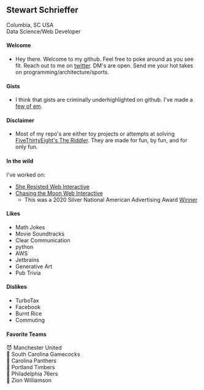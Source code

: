 ## Stewart Schrieffer
Columbia, SC USA   
Data Science/Web Developer  

#### Welcome
* Hey there. Welcome to my github. Feel free to poke around as you see fit. Reach out to me on [twitter](https://twitter.com/Schrewart). DM's are open. Send me your hot takes on programming/architecture/sports.

#### Gists
* I think that gists are criminally underhighlighted on github. I've made a [few of em](https://gist.github.com/StewSchrieff).

#### Disclaimer
* Most of my repo's are either toy projects or attempts at solving [FiveThirtyEight's The Riddler](https://fivethirtyeight.com/tag/the-riddler/). They are made for fun, by fun, and for only fun.

#### In the wild
I've worked on:
* [She Resisted Web Interactive](https://www.pbs.org/wgbh/americanexperience/interactives/she-resisted/)
* [Chasing the Moon Web Interactive](https://ctm.americanexperience.org/)
  * This was a 2020 Silver National American Advertising Award [Winner](http://winners.americanadvertisingawards.com/awards2020/silver/)

#### Likes
* Math Jokes
* Movie Soundtracks
* Clear Communication
* python
* AWS
* Jetbrains
* Generative Art
* Pub Trivia

#### Dislikes

* TurboTax
* Facebook
* Burnt Rice
* Commuting



#### Favorite Teams
😈 Manchester United  
🐓 South Carolina Gamecocks  
🏈 Carolina Panthers  
🌲 Portland Timbers  
🏀 Philadelphia 76ers  
💪 Zion Williamson  


